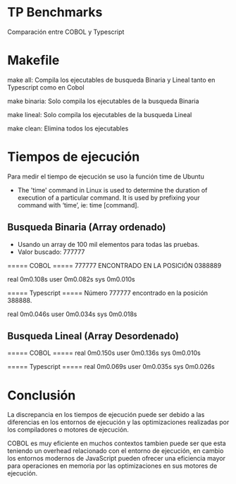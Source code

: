 # TP Benchmarks
Comparación entre COBOL y Typescript

# Makefile
make all: Compila los ejecutables de busqueda Binaria y Lineal tanto en Typescript como en Cobol

make binaria: Solo compila los ejecutables de la busqueda Binaria

make lineal: Solo compila los ejecutables de la busqueda Lineal

make clean: Elimina todos los ejecutables

# Tiempos de ejecución
Para medir el tiempo de ejecución se uso la función time de Ubuntu

* The 'time' command in Linux is used to determine the duration of execution of a particular command. It is used by prefixing your command with ‘time’, ie: time [command].

## Busqueda Binaria (Array ordenado)
- Usando un array de 100 mil elementos para todas las pruebas.
- Valor buscado: 777777

===== COBOL =====
777777 ENCONTRADO EN LA POSICIÓN 0388889

real    0m0.108s
user    0m0.082s
sys     0m0.010s

===== Typescript =====
Número 777777 encontrado en la posición 388888.

real    0m0.046s
user    0m0.034s
sys     0m0.018s


## Busqueda Lineal (Array Desordenado)

===== COBOL =====
real    0m0.150s
user    0m0.136s
sys     0m0.010s

===== Typescript =====
real    0m0.069s
user    0m0.035s
sys     0m0.026s

# Conclusión
La discrepancia en los tiempos de ejecución puede ser debido a las diferencias en los entornos de ejecución y las optimizaciones realizadas por los compiladores o motores de ejecución. 

COBOL es muy eficiente en muchos contextos tambien puede ser que esta teniendo un overhead relacionado con el entorno de ejecución, en cambio los entornos modernos de JavaScript pueden ofrecer una eficiencia mayor para operaciones en memoria por las optimizaciones en sus motores de ejecución.

